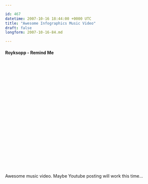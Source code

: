 ```yaml
---

id: 467
datetime: 2007-10-16 18:44:00 +0000 UTC
title: "Awesome Infographics Music Video"
draft: false
longform: 2007-10-16-84.md

---
```


#### Royksopp - Remind Me

<object width="425" height="350"><param name="movie" value="http://youtube.com/v/lBvaHZIrt0o"></param><embed src="http://youtube.com/v/lBvaHZIrt0o" type="application/x-shockwave-flash" width="425" height="350"></embed></object>

Awesome music video. Maybe Youtube posting will work this time...

